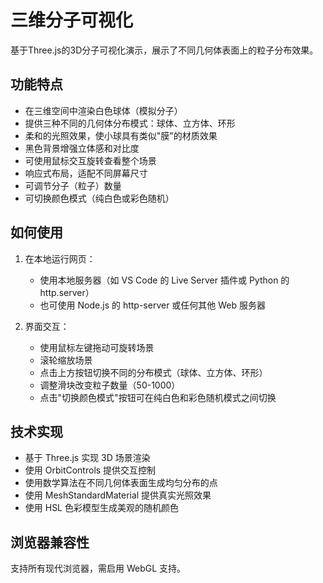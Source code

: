 # 三维分子可视化

基于Three.js的3D分子可视化演示，展示了不同几何体表面上的粒子分布效果。

## 功能特点

- 在三维空间中渲染白色球体（模拟分子）
- 提供三种不同的几何体分布模式：球体、立方体、环形
- 柔和的光照效果，使小球具有类似"膜"的材质效果
- 黑色背景增强立体感和对比度
- 可使用鼠标交互旋转查看整个场景
- 响应式布局，适配不同屏幕尺寸
- 可调节分子（粒子）数量
- 可切换颜色模式（纯白色或彩色随机）

## 如何使用

1. 在本地运行网页：
   - 使用本地服务器（如 VS Code 的 Live Server 插件或 Python 的 http.server）
   - 也可使用 Node.js 的 http-server 或任何其他 Web 服务器

2. 界面交互：
   - 使用鼠标左键拖动可旋转场景
   - 滚轮缩放场景
   - 点击上方按钮切换不同的分布模式（球体、立方体、环形）
   - 调整滑块改变粒子数量（50-1000）
   - 点击"切换颜色模式"按钮可在纯白色和彩色随机模式之间切换

## 技术实现

- 基于 Three.js 实现 3D 场景渲染
- 使用 OrbitControls 提供交互控制
- 使用数学算法在不同几何体表面生成均匀分布的点
- 使用 MeshStandardMaterial 提供真实光照效果
- 使用 HSL 色彩模型生成美观的随机颜色

## 浏览器兼容性

支持所有现代浏览器，需启用 WebGL 支持。 